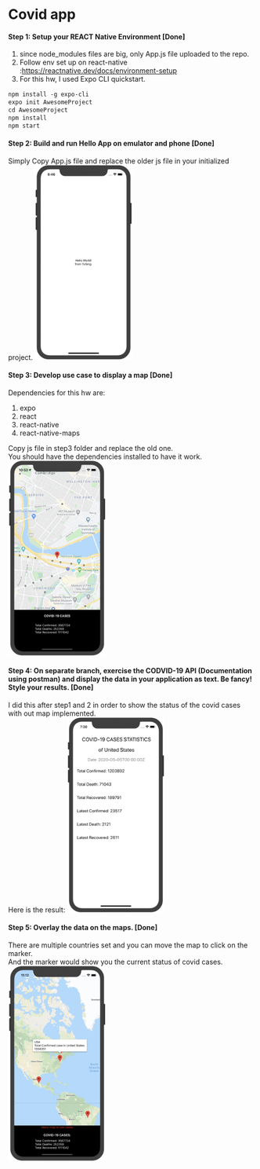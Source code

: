 # Covid app     
   
#### Step 1:  Setup your REACT Native Environment [Done]        
1. since node_modules files are big, only App.js file uploaded to the repo. 
2. Follow env set up on react-native :https://reactnative.dev/docs/environment-setup
3. For this hw, I used Expo CLI quickstart.   
```
npm install -g expo-cli
expo init AwesomeProject
cd AwesomeProject
npm install
npm start
```

#### Step 2: Build and run Hello App on emulator and phone [Done]      
Simply Copy App.js file and replace the older js file in your initialized project.
<img src="step1and2/step1&2.png" width="200">

#### Step 3:  Develop use case to display a map [Done]         
Dependencies for this hw are:     
1. expo        
2. react       
3. react-native       
4. react-native-maps     

Copy js file in step3 folder and replace the old one. <br>
You should have the dependencies installed to have it work.     
<img src="/step3/step3.png" width="200">   

#### Step 4:  On separate branch, exercise the CODVID-19 API (Documentation using postman) and display the data in your application as text.  Be fancy!  Style your results. [Done]      
I did this after step1 and 2 in order to show the status of the covid cases with out map implemented.<br>
Here is the result:
<img src="/step4/step4.png" width="200">

#### Step 5:  Overlay the data on the maps. [Done]        
There are multiple countries set and you can move the map to click on the marker.<br>
And the marker would show you the current status of covid cases.
<img src="/integration/step5.png" width="200">
   

